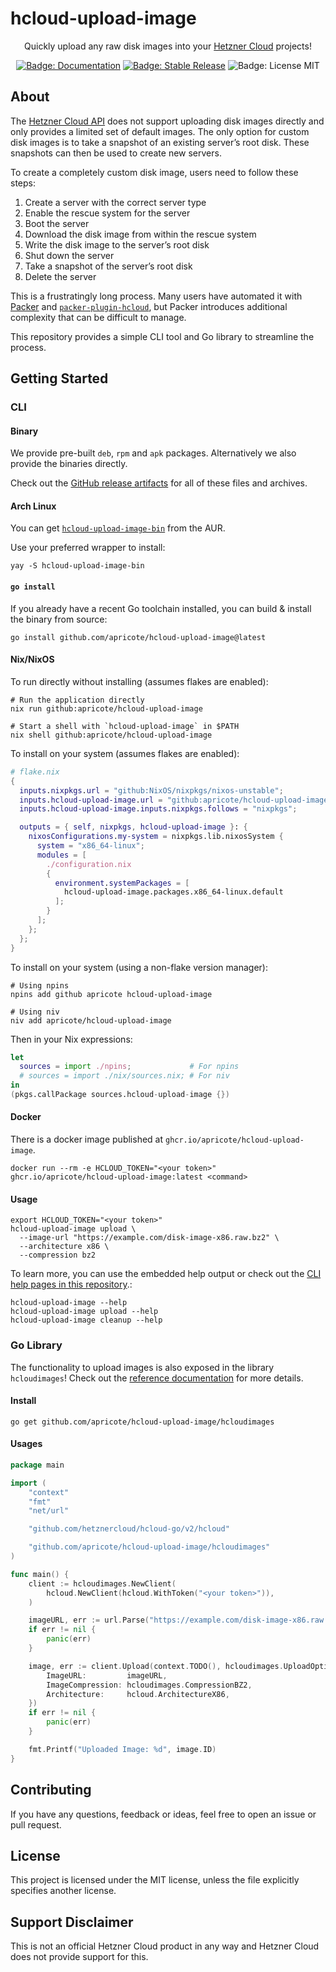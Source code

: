 # hcloud-upload-image

<p align="center">
  Quickly upload any raw disk images into your <a href="https://hetzner.com/cloud" target="_blank">Hetzner Cloud</a> projects!
</p>

<p align="center">
  <a href="https://apricote.github.io/hcloud-upload-image" target="_blank"><img src="https://img.shields.io/badge/Documentation-brightgreen?style=flat-square" alt="Badge: Documentation"/></a>
  <a href="https://github.com/apricote/hcloud-upload-image/releases" target="_blank"><img src="https://img.shields.io/github/v/release/apricote/hcloud-upload-image?sort=semver&display_name=release&style=flat-square&color=green" alt="Badge: Stable Release"/></a>
  <img src="https://img.shields.io/badge/License-MIT-green?style=flat-square" alt="Badge: License MIT"/>
</p>


## About

The [Hetzner Cloud API](https://docs.hetzner.cloud/) does not support uploading disk images directly and only provides a limited set of default images. The only option for custom disk images is to take a snapshot of an existing server’s root disk. These snapshots can then be used to create new servers.

To create a completely custom disk image, users need to follow these steps:

1. Create a server with the correct server type
2. Enable the rescue system for the server
3. Boot the server
4. Download the disk image from within the rescue system
5. Write the disk image to the server’s root disk
6. Shut down the server
7. Take a snapshot of the server’s root disk
8. Delete the server

This is a frustratingly long process. Many users have automated it with [Packer](https://www.packer.io/) and [`packer-plugin-hcloud`](https://github.com/hetznercloud/packer-plugin-hcloud/), but Packer introduces additional complexity that can be difficult to manage.

This repository provides a simple CLI tool and Go library to streamline the process.

## Getting Started

### CLI

#### Binary

We provide pre-built `deb`, `rpm` and `apk` packages. Alternatively we also provide the binaries directly.

Check out the [GitHub release artifacts](https://github.com/apricote/hcloud-upload-image/releases/latest) for all of these files and archives.

#### Arch Linux

You can get [`hcloud-upload-image-bin`](https://aur.archlinux.org/packages/hcloud-upload-image-bin) from the AUR.

Use your preferred wrapper to install:

```shell
yay -S hcloud-upload-image-bin
```

#### `go install`

If you already have a recent Go toolchain installed, you can build & install the binary from source:

```shell
go install github.com/apricote/hcloud-upload-image@latest
```

#### Nix/NixOS

To run directly without installing (assumes flakes are enabled):

```shell
# Run the application directly
nix run github:apricote/hcloud-upload-image

# Start a shell with `hcloud-upload-image` in $PATH
nix shell github:apricote/hcloud-upload-image
```

To install on your system (assumes flakes are enabled):

```nix
# flake.nix
{
  inputs.nixpkgs.url = "github:NixOS/nixpkgs/nixos-unstable";
  inputs.hcloud-upload-image.url = "github:apricote/hcloud-upload-image";
  inputs.hcloud-upload-image.inputs.nixpkgs.follows = "nixpkgs";

  outputs = { self, nixpkgs, hcloud-upload-image }: {
    nixosConfigurations.my-system = nixpkgs.lib.nixosSystem {
      system = "x86_64-linux";
      modules = [
        ./configuration.nix
        {
          environment.systemPackages = [
            hcloud-upload-image.packages.x86_64-linux.default
          ];
        }
      ];
    };
  };
}
```

To install on your system (using a non-flake version manager):

```shell
# Using npins
npins add github apricote hcloud-upload-image

# Using niv
niv add apricote/hcloud-upload-image
```

Then in your Nix expressions:

```nix
let
  sources = import ./npins;             # For npins
  # sources = import ./nix/sources.nix; # For niv
in
(pkgs.callPackage sources.hcloud-upload-image {})
```

#### Docker

There is a docker image published at `ghcr.io/apricote/hcloud-upload-image`.

```shell
docker run --rm -e HCLOUD_TOKEN="<your token>" ghcr.io/apricote/hcloud-upload-image:latest <command>
```

#### Usage

```shell
export HCLOUD_TOKEN="<your token>"
hcloud-upload-image upload \
  --image-url "https://example.com/disk-image-x86.raw.bz2" \
  --architecture x86 \
  --compression bz2
```

To learn more, you can use the embedded help output or check out the [CLI help pages in this repository](docs/reference/cli/hcloud-upload-image.md).:

```shell
hcloud-upload-image --help
hcloud-upload-image upload --help
hcloud-upload-image cleanup --help
```

### Go Library

The functionality to upload images is also exposed in the library `hcloudimages`! Check out the [reference documentation](https://pkg.go.dev/github.com/apricote/hcloud-upload-image/hcloudimages) for more details.

#### Install

```shell
go get github.com/apricote/hcloud-upload-image/hcloudimages
```

#### Usages

```go
package main

import (
	"context"
	"fmt"
	"net/url"

	"github.com/hetznercloud/hcloud-go/v2/hcloud"

	"github.com/apricote/hcloud-upload-image/hcloudimages"
)

func main() {
	client := hcloudimages.NewClient(
		hcloud.NewClient(hcloud.WithToken("<your token>")),
	)

	imageURL, err := url.Parse("https://example.com/disk-image-x86.raw.bz2")
	if err != nil {
		panic(err)
	}

	image, err := client.Upload(context.TODO(), hcloudimages.UploadOptions{
		ImageURL:         imageURL,
		ImageCompression: hcloudimages.CompressionBZ2,
		Architecture:     hcloud.ArchitectureX86,
	})
	if err != nil {
		panic(err)
	}

	fmt.Printf("Uploaded Image: %d", image.ID)
}
```

## Contributing

If you have any questions, feedback or ideas, feel free to open an issue or pull request.

## License

This project is licensed under the MIT license, unless the file explicitly specifies another license.

## Support Disclaimer

This is not an official Hetzner Cloud product in any way and Hetzner Cloud does not provide support for this.
